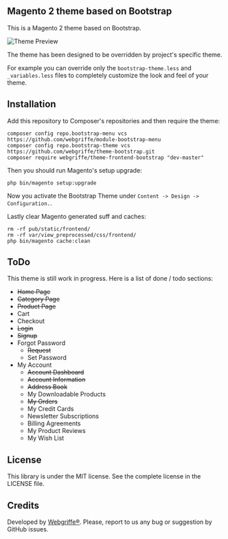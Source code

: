 ## Magento 2 theme based on Bootstrap

This is a Magento 2 theme based on Bootstrap.


![Theme Preview](https://github.com/webgriffe/theme-bootstrap/raw/master/media/preview.png)

The theme has been designed to be overridden by project's specific theme.

For example you can override only the `bootstrap-theme.less` and `_variables.less` files to completely customize the look and feel of your theme.

Installation
------------

Add this repository to Composer's repositories and then require the theme:

```
composer config repo.bootstrap-menu vcs https://github.com/webgriffe/module-bootstrap-menu
composer config repo.bootstrap-theme vcs https://github.com/webgriffe/theme-bootstrap.git
composer require webgriffe/theme-frontend-bootstrap "dev-master"
```

Then you should run Magento's setup upgrade:

```
php bin/magento setup:upgrade
```

Now you activate the Bootstrap Theme under `Content -> Design -> Configuration.`.

Lastly clear Magento generated suff and caches:

```
rm -rf pub/static/frontend/
rm -rf var/view_preprocessed/css/frontend/
php bin/magento cache:clean
```

ToDo
----

This theme is still work in progress. Here is a list of done / todo sections:

* ~~Home Page~~
* ~~Category Page~~
* ~~Product Page~~
* Cart
* Checkout
* ~~Login~~
* ~~Signup~~
* Forgot Password
	* ~~Request~~
	* Set Password
* My Account
	* ~~Account Dashboard~~
	* ~~Account Information~~
	* ~~Address Book~~
	* My Downloadable Products
	* ~~My Orders~~
	* My Credit Cards
	* Newsletter Subscriptions
	* Billing Agreements
	* My Product Reviews
	* My Wish List


License
-------

This library is under the MIT license. See the complete license in the LICENSE file.

Credits
-------

Developed by [Webgriffe®](http://www.webgriffe.com/). Please, report to us any bug or suggestion by GitHub issues.
